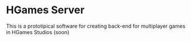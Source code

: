 # HGames Server 
This is a prototipical software for creating back-end for multiplayer games in HGames Studios (soon)